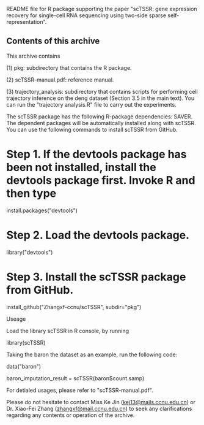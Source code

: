 README file for R package supporting the paper "scTSSR: gene expression recovery for single-cell RNA sequencing using two-side sparse self-representation".


Contents of this archive
------------------------
This archive contains 

(1) pkg: subdirectory that contains the R package.

(2) scTSSR-manual.pdf: reference manual.

(3) trajectory_analysis: subdirectory that contains scripts for performing cell trajectory inference on the deng dataset (Section 3.5 in the main text). You can run the "trajectory analysis.R" file to carry out the experiments.

The scTSSR package has the following R-package dependencies: SAVER.
The dependent packages will be automatically installed along with scTSSR. You can use the following commands to install scTSSR from GitHub.


# Step 1. If the devtools package has been not installed, install the devtools package first. Invoke R and then type

install.packages("devtools")

# Step 2. Load the devtools package.

library("devtools")

# Step 3. Install the scTSSR package from GitHub.

install_github("Zhangxf-ccnu/scTSSR", subdir="pkg")


Useage

Load the library scTSSR in R console, by running

library(scTSSR)

Taking the baron the dataset as an example, run the following code:

data("baron") 

baron_imputation_result = scTSSR(baron$count.samp)

For detialed usages, please refer to "scTSSR-manual.pdf".

Please do not hesitate to contact Miss Ke Jin (kej13@mails.ccnu.edu.cn) or Dr. Xiao-Fei Zhang (zhangxf@mail.ccnu.edu.cn) to seek any clarifications regarding any contents or operation of the archive.
